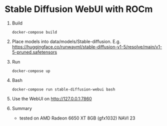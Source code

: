# Stable Diffusion WebUI with ROCm

1. Build
   ```shell
   docker-compose build
   ```

2. Place models into data/models/Stable-diffusion. E.g. https://huggingface.co/runwayml/stable-diffusion-v1-5/resolve/main/v1-5-pruned.safetensors

3. Run
   ```shell
   docker-compose up
   ```

4. Bash
   ```shell
   docker-compose run stable-diffusion-webui bash
   ```

5. Use the WebUI on http://127.0.0.1:7860

6. Summary 
   - tested on AMD Radeon 6650 XT 8GB (gfx1032) NAVI 23